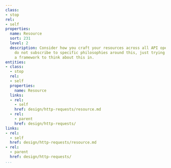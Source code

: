 ```yaml
---
class:
- stop
rel:
- self
properties:
  name: Resource
  sort: 231
  level: 2
  description: Consider how you craft your resources across all API operations. I
    do not subscribe to specific philosophies around this, just trying to provide
    a framework to think about this in.
entities:
- class:
  - stop
  rel:
  - self
  properties:
    name: Resource
  links:
  - rel:
    - self
    href: design/http-requests/resource.md
  - rel:
    - parent
    href: design/http-requests/
links:
- rel:
  - self
  href: design/http-requests/resource.md
- rel:
  - parent
  href: design/http-requests/
...
```

